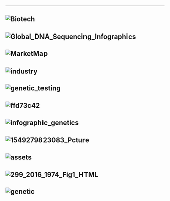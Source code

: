 ------------
![Biotech](https://i1.wp.com/agfundernews.com/wp-content/uploads/2017/11/171116-TechAccel-Ag-Biotech-Landscape-PLANT.jpg)
-----------
![Global_DNA_Sequencing_Infographics](https://www.inkwoodresearch.com/wp-content/uploads/edd/2017/02/Global_DNA_Sequencing_Infographics.jpg)
-------------
![MarketMap](https://cbi-blog.s3.amazonaws.com/blog/wp-content/uploads/2017/02/MarketMap-glowing-plants-fixed.png)
-------------
![industry](https://www.gminsights.com/assets/img/genetic-testing-market-industry-coverage.png)
-------------
![genetic_testing](https://www.inkwoodresearch.com/wp-content/uploads/edd/2018/08/genetic_testing-01.jpg)
-------------
![ffd73c42](https://vertassets.blob.core.windows.net/image/ffd73c42/ffd73c42-85c2-48f4-9266-bcb294f9d762/drg_genetherapy_fig1.png)
-------------
![infographic_genetics](https://www.genevaassociation.org/sites/default/files/infographic_genetics-ok2.jpg)
-------------
![1549279823083_Pcture](https://mordorintelligence.com/images_db/RD_Images/1549279823083_Pcture%204_Genetic%20Testing%20Market.png)
-------------
![assets](https://media.springernature.com/full/nature-static/assets/v1/image-assets/nbt.3692-F1.jpg)
-------------
![299_2016_1974_Fig1_HTML](https://media.springernature.com/original/springer-static/image/art%3A10.1007%2Fs00299-016-1974-2/MediaObjects/299_2016_1974_Fig1_HTML.gif)
-------------
![genetic](https://www.credenceresearch.com/img/report/direct-to-consumer-dtc-genetic-testing-market-by-rd.png)
-------------
![]()
-------------
![]()
-------------
![]()
-------------
![]()
-------------
![]()
-------------
![]()
-------------
![]()
-------------
![]()
-------------
